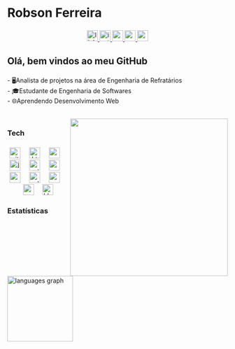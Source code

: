 <h1 align="left">Robson Ferreira</h1>

###

<div align="center">
  <a href="https://www.linkedin.com/in/robson-luis-ferreira/" target="_blank">
    <img src="https://img.shields.io/static/v1?message=LinkedIn&logo=linkedin&label=&color=0077B5&logoColor=&labelColor=&style=for-the-badge" height="25" alt="linkedin logo"  />
  </a>
  <a href="https://www.instagram.com/robson_ldf/" target="_blank">
    <img src="https://img.shields.io/static/v1?message=Instagram&logo=instagram&label=&color=E4405F&logoColor=white&labelColor=FF4769&style=for-the-badge" height="25" alt="instagram logo"  />
  </a>
  <a href="https://www.youtube.com/@robsonferreira6474" target="_blank">
    <img src="https://img.shields.io/static/v1?message=Youtube&logo=youtube&label=&color=FF0000&logoColor=white&labelColor=BD0000&style=for-the-badge" height="25" alt="youtube logo"  />
  </a>
  <a href="robsonldfer@gmail.com" target="_blank">
    <img src="https://img.shields.io/static/v1?message=Gmail&logo=gmail&label=&color=D14836&logoColor=white&labelColor=FF5842&style=for-the-badge" height="25" alt="gmail logo"  />
  </a>
  <img src="https://img.shields.io/static/v1?message=Codepen&logo=codepen&label=&color=000000&logoColor=white&labelColor=363636&style=for-the-badge" height="25" alt="codepen logo"  />
</div>

###

<h2 align="left">Olá, bem vindos ao meu GitHub</h2>

###

<p align="left">- 🖥️Analista de projetos na área de  Engenharia de Refratários<br>- 🎓Estudante de Engenharia de Softwares<br>- 🌐Aprendendo Desenvolvimento Web</p>

<br clear="both">

<img align="right" height="360" src="https://media4.giphy.com/media/v1.Y2lkPTc5MGI3NjExZW8wOTU3bm95YTBpNmN5eHcwcHFrbjB5cnY1b3RhdjBpdjViYmZqeiZlcD12MV9pbnRlcm5hbF9naWZfYnlfaWQmY3Q9Zw/qgQUggAC3Pfv687qPC/giphy.gif"  />

### Tech

###

<div align="center">
  <img src="https://img.shields.io/badge/Git-F05032?logo=git&logoColor=white&style=for-the-badge" height="25" alt="git logo"  />
  <img width="12" />
  <img src="https://img.shields.io/badge/HTML5-E34F26?logo=html5&logoColor=white&style=for-the-badge" height="25" alt="html5 logo"  />
  <img width="12" />
  <img src="https://img.shields.io/badge/CSS-1572B6?logo=css&logoColor=white&style=for-the-badge" height="25" alt="css logo"  />
  <img width="12" />
  <img src="https://img.shields.io/badge/JavaScript-F7DF1E?logo=javascript&logoColor=black&style=for-the-badge" height="25" alt="javascript logo"  />
  <img width="12" />
  <img src="https://img.shields.io/badge/Python-3776AB?logo=python&logoColor=white&style=for-the-badge" height="25" alt="python logo"  />
  <img width="12" />
  <img src="https://img.shields.io/badge/Markdown-000000?logo=markdown&logoColor=white&style=for-the-badge" height="25" alt="markdown logo"  />
  <img width="12" />
  <img src="https://img.shields.io/badge/MySQL-4479A1?logo=mysql&logoColor=white&style=for-the-badge" height="25" alt="mysql logo"  />
  <img width="12" />
  <img src="https://img.shields.io/badge/SQLite-003B57?logo=sqlite&logoColor=white&style=for-the-badge" height="25" alt="sqlite logo"  />
  <img width="12" />
  <img src="https://img.shields.io/badge/Visual Studio Code-007ACC?logo=visualstudiocode&logoColor=white&style=for-the-badge" height="25" alt="vscode logo"  />
  <img width="12" />
  <img src="https://img.shields.io/badge/Notion-000000?logo=notion&logoColor=white&style=for-the-badge" height="25" alt="notion logo"  />
  <img width="12" />
  <img src="https://img.shields.io/badge/Blender-F5792A?logo=blender&logoColor=black&style=for-the-badge" height="25" alt="blender logo"  />
</div>

###

### Estatísticas

###

<div align="left">
  <img src="https://github-readme-stats.vercel.app/api/top-langs?username=RobsonLF&locale=en&hide_title=false&layout=compact&card_width=320&langs_count=5&theme=dracula&hide_border=false&order=2" height="150" alt="languages graph"  />
</div>

###
